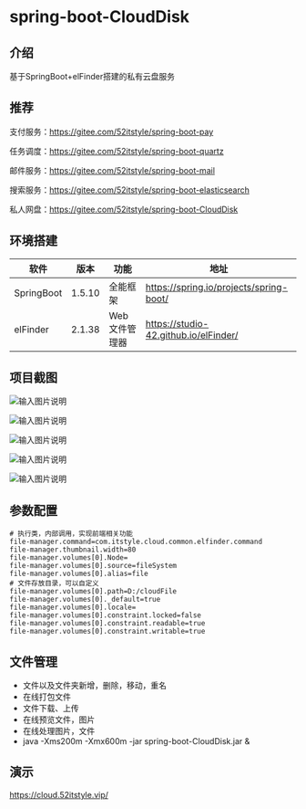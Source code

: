 # spring-boot-CloudDisk

## 介绍 

基于SpringBoot+elFinder搭建的私有云盘服务

## 推荐

支付服务：https://gitee.com/52itstyle/spring-boot-pay

任务调度：https://gitee.com/52itstyle/spring-boot-quartz

邮件服务：https://gitee.com/52itstyle/spring-boot-mail

搜索服务：https://gitee.com/52itstyle/spring-boot-elasticsearch

私人网盘：https://gitee.com/52itstyle/spring-boot-CloudDisk

## 环境搭建

| 软件 | 版本  | 功能|   地址|
| ---- | ----- |----- |----- |
|   SpringBoot|  1.5.10 |  全能框架   | https://spring.io/projects/spring-boot/  |
|   elFinder| 2.1.38 |  Web文件管理器|  https://studio-42.github.io/elFinder/ |


## 项目截图

![输入图片说明](https://images.gitee.com/uploads/images/2019/0412/213748_a783eade_87650.png "1.png")

![输入图片说明](https://images.gitee.com/uploads/images/2019/0412/213754_5f32d179_87650.png "2.png")

![输入图片说明](https://images.gitee.com/uploads/images/2019/0412/213759_a38c9c5c_87650.png "3.png")

![输入图片说明](https://images.gitee.com/uploads/images/2019/0412/213807_ec5dc9f8_87650.png "4.png")

![输入图片说明](https://images.gitee.com/uploads/images/2019/0412/213816_5bf1828e_87650.png "5.png")

## 参数配置


```
# 执行类，内部调用，实现前端相关功能
file-manager.command=com.itstyle.cloud.common.elfinder.command
file-manager.thumbnail.width=80
file-manager.volumes[0].Node=
file-manager.volumes[0].source=fileSystem
file-manager.volumes[0].alias=file
# 文件存放目录，可以自定义
file-manager.volumes[0].path=D:/cloudFile
file-manager.volumes[0]._default=true
file-manager.volumes[0].locale=
file-manager.volumes[0].constraint.locked=false
file-manager.volumes[0].constraint.readable=true
file-manager.volumes[0].constraint.writable=true
```


## 文件管理

- 文件以及文件夹新增，删除，移动，重名
- 在线打包文件
- 文件下载、上传 
- 在线预览文件，图片
- 在线处理图片，文件
- java -Xms200m -Xmx600m -jar spring-boot-CloudDisk.jar &

## 演示


https://cloud.52itstyle.vip/


